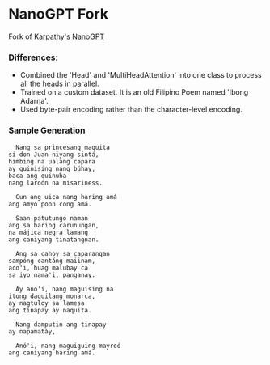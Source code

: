 # NanoGPT Fork 

Fork of [Karpathy's NanoGPT](https://github.com/karpathy/nanoGPT)

### Differences:
- Combined the 'Head' and 'MultiHeadAttention' into one class to process all the heads in parallel. 
- Trained on a custom dataset. It is an old Filipino Poem named 'Ibong Adarna'.
- Used byte-pair encoding rather than the character-level encoding. 

### Sample Generation

```
  Nang sa princesang maquita
si don Juan niyang sintá,
himbing na ualang capara
ay guinising nang búhay,
baca ang quinuha
nang laroón na misariness.

  Cun ang uica nang haring amá
ang amyo poon cong amá.

  Saan patutungo naman
ang sa haring carunungan,
na májica negra lamang
ang caniyang tinatangnan.

  Ang sa cahoy sa caparangan
sampóng cantáng maiinam,
aco'i, huag malubay ca
sa iyo nama'i, panganay.

  Ay ano'i, nang maguising na
itong daquilang monarca,
ay nagtuloy sa lamesa
ang tinapay ay naquita.

  Nang damputin ang tinapay
ay napamatáy,

  Anó'i, nang maguiguing mayroó
ang caniyang haring amá.

```